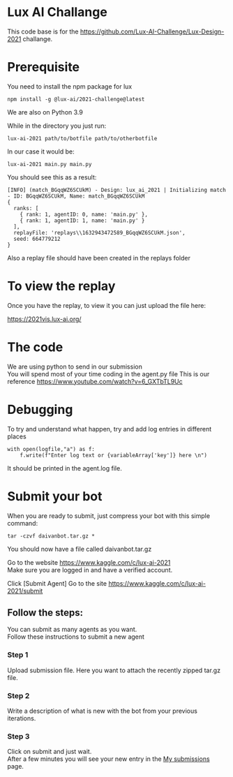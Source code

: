# Lux AI Challange
This code base is for the https://github.com/Lux-AI-Challenge/Lux-Design-2021 challange.

# Prerequisite
You need to install the npm package for lux
```
npm install -g @lux-ai/2021-challenge@latest
```

We are also on Python 3.9

While in the directory you just run:
```
lux-ai-2021 path/to/botfile path/to/otherbotfile
```
In our case it would be:
```
lux-ai-2021 main.py main.py
```

You should see this as a result:
```
[INFO] (match_BGqqWZ6SCUkM) - Design: lux_ai_2021 | Initializing match - ID: BGqqWZ6SCUkM, Name: match_BGqqWZ6SCUkM
{
  ranks: [
    { rank: 1, agentID: 0, name: 'main.py' },
    { rank: 1, agentID: 1, name: 'main.py' }
  ],
  replayFile: 'replays\\1632943472589_BGqqWZ6SCUkM.json',
  seed: 664779212
}
````
Also a replay file should have been created in the replays folder


# To view the replay
Once you have the replay, to view it you can just upload the file here: 

https://2021vis.lux-ai.org/

# The code
We are using python to send in our submission  
You will spend most of your time coding in the agent.py file
This is our reference https://www.youtube.com/watch?v=6_GXTbTL9Uc

# Debugging
To try and understand what happen, try and add log entries in different places
```
with open(logfile,"a") as f:
    f.write(f"Enter log text or {variableArray['key']} here \n")
```
It should be printed in the agent.log file.

# Submit your bot
When you are ready to submit, just compress your bot with this simple command:
```
tar -czvf daivanbot.tar.gz *
```
You should now have a file called daivanbot.tar.gz

Go to the website https://www.kaggle.com/c/lux-ai-2021  
Make sure you are logged in and have a verified account.  

Click [Submit Agent]
Go to the site https://www.kaggle.com/c/lux-ai-2021/submit

## Follow the steps:
You can submit as many agents as you want.  
Follow these instructions to submit a new agent

### Step 1 
Upload submission file. Here you want to attach the recently zipped tar.gz file.

### Step 2
Write a description of what is new with the bot from your previous iterations.

### Step 3
Click on submit and just wait.  
After a few minutes you will see your new entry in the [My submissions](https://www.kaggle.com/c/lux-ai-2021/submissions) page.
